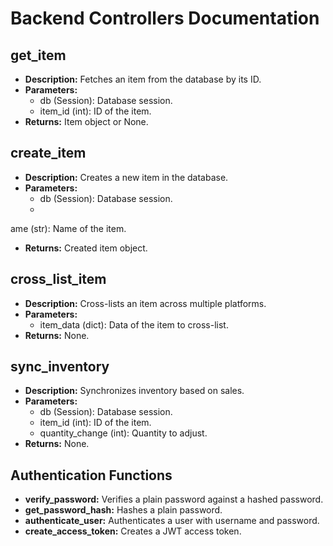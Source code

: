 # Backend Controllers Documentation

## get_item
- **Description:** Fetches an item from the database by its ID.
- **Parameters:**
  - db (Session): Database session.
  - item_id (int): ID of the item.
- **Returns:** Item object or None.

## create_item
- **Description:** Creates a new item in the database.
- **Parameters:**
  - db (Session): Database session.
  - 
ame (str): Name of the item.
- **Returns:** Created item object.

## cross_list_item
- **Description:** Cross-lists an item across multiple platforms.
- **Parameters:**
  - item_data (dict): Data of the item to cross-list.
- **Returns:** None.

## sync_inventory
- **Description:** Synchronizes inventory based on sales.
- **Parameters:**
  - db (Session): Database session.
  - item_id (int): ID of the item.
  - quantity_change (int): Quantity to adjust.
- **Returns:** None.

## Authentication Functions
- **verify_password:** Verifies a plain password against a hashed password.
- **get_password_hash:** Hashes a plain password.
- **authenticate_user:** Authenticates a user with username and password.
- **create_access_token:** Creates a JWT access token.
